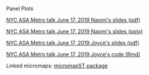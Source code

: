 Panel Plots

[NYC ASA Metro talk June 17, 2019 Naomi's slides (pdf)](NaomiSlides.pdf)

[NYC ASA Metro talk June 17, 2019 Naomi's slides (pptx)](NaomiSlides.pptx)

[NYC ASA Metro talk June 17, 2019 Joyce's slides (pdf)](NYCASAMetro.pdf)

[NYC ASA Metro talk June 17, 2019 Joyce's code (Rmd)](NYCASAMetro.Rmd)

Linked micromaps: [micromapST package](https://cran.rstudio.com/web/packages/micromapST/index.html)
